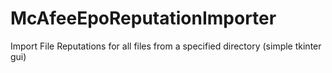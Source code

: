 # McAfeeEpoReputationImporter
Import File Reputations for all files from a specified directory (simple tkinter gui)
